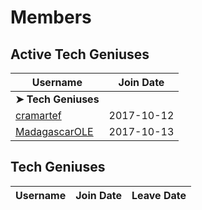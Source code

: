 # Members

## Active Tech Geniuses

|**Username**|**Join Date**|
|------------|-------------|
|**➤ Tech Geniuses**||
|[cramartef](../vi/profiles/cramartef.md)|2017-10-12|
|[MadagascarOLE](../vi/profiles/MadagascarOLE.md)|2017-10-13|

## Tech Geniuses

|**Username**|**Join Date**|**Leave Date**|
|------------|-------------|--------------|

